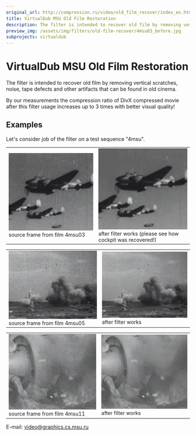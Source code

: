 ```yaml
---
original_url: http://compression.ru/video/old_film_recover/index_en.html
title: VirtualDub MSU Old Film Restoration
description: The filter is intended to recover old film by removing vertical scratches, noise, tape defects and other artifacts that can be found in old cinema
preview_img: /assets/img/filters/old-film-recover/4msu03_before.jpg
subprojects: virtualdub
---
```


# VirtualDub MSU Old Film Restoration

The filter is intended to recover old film by removing vertical
scratches, noise, tape defects and other artifacts that can be found in
old cinema.  
  
By our measurements the compression ratio of DivX compressed movie after
this filter usage increases up to 3 times with better visual quality!

## Examples

Let's consider job of the filter on a test sequence "4msu".

<table>
<tbody>
<tr class="odd">
<td><img src="/assets/img/filters/old-film-recover/4msu03_before.jpg" alt="Frame from film" /><br />
source frame from film 4msu03</td>
<td><img src="/assets/img/filters/old-film-recover/4msu03_after.jpg" alt="after Filter" /><br />
after filter works (please see how cockpit was recovered!)</td>
</tr>
</tbody>
</table>

<table>
<tbody>
<tr class="odd">
<td><img src="/assets/img/filters/old-film-recover/4msu05_before.jpg" alt="Frame from film" /><br />
source frame from film 4msu05</td>
<td><img src="/assets/img/filters/old-film-recover/4msu05_after.jpg" alt="after Filter" /><br />
after filter works</td>
</tr>
</tbody>
</table>

<table>
<tbody>
<tr class="odd">
<td><img src="/assets/img/filters/old-film-recover/4msu11_before.jpg" alt="Frame from film" /><br />
source frame from film 4msu11</td>
<td><img src="/assets/img/filters/old-film-recover/4msu11_after.jpg" alt="after Filter" /><br />
after filter works</td>
</tr>
</tbody>
</table>

E-mail: <video@graphics.cs.msu.ru>
